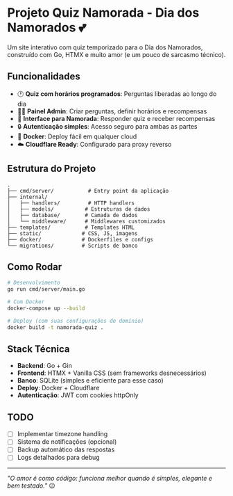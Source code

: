 # Projeto Quiz Namorada - Dia dos Namorados 💕

Um site interativo com quiz temporizado para o Dia dos Namorados, construído com Go, HTMX e muito amor (e um pouco de sarcasmo técnico).

## Funcionalidades

- 🕐 **Quiz com horários programados**: Perguntas liberadas ao longo do dia
- 👩‍💼 **Painel Admin**: Criar perguntas, definir horários e recompensas
- 💖 **Interface para Namorada**: Responder quiz e receber recompensas
- 🔒 **Autenticação simples**: Acesso seguro para ambas as partes
- 🐳 **Docker**: Deploy fácil em qualquer cloud
- ☁️ **Cloudflare Ready**: Configurado para proxy reverso

## Estrutura do Projeto

```
.
├── cmd/server/           # Entry point da aplicação
├── internal/
│   ├── handlers/         # HTTP handlers
│   ├── models/          # Estruturas de dados
│   ├── database/        # Camada de dados
│   └── middleware/      # Middlewares customizados
├── templates/           # Templates HTML
├── static/             # CSS, JS, imagens
├── docker/             # Dockerfiles e configs
└── migrations/         # Scripts de banco
```

## Como Rodar

```bash
# Desenvolvimento
go run cmd/server/main.go

# Com Docker
docker-compose up --build

# Deploy (com suas configurações de domínio)
docker build -t namorada-quiz .
```

## Stack Técnica

- **Backend**: Go + Gin
- **Frontend**: HTMX + Vanilla CSS (sem frameworks desnecessários)
- **Banco**: SQLite (simples e eficiente para esse caso)
- **Deploy**: Docker + Cloudflare
- **Autenticação**: JWT com cookies httpOnly

## TODO

- [ ] Implementar timezone handling
- [ ] Sistema de notificações (opcional)
- [ ] Backup automático das respostas
- [ ] Logs detalhados para debug

---

*"O amor é como código: funciona melhor quando é simples, elegante e bem testado."* 😉
